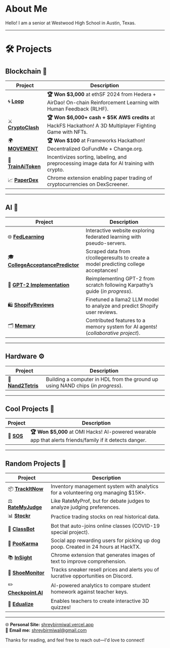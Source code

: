 # About Me  
Hello! I am a senior at Westwood High School in Austin, Texas.  

---

# 🛠️ Projects  

## **Blockchain** 🔗  
| Project  | Description                                                                  |
|-----------|------------------------------------------------------------------------------|
| 🌀 [**Loop**](https://github.com/shreybirmiwal/L00P-ethSF2024) | **🏆 Won $3,000** at ethSF 2024 from Hedera + AirDao! On-chain Reinforcement Learning with Human Feedback (RLHF).   |
| ⚔️ [**CryptoClash**](https://github.com/shreybirmiwal/CryptoClash-HackFS2024) | **🏆 Won $6,000+ cash + $5K AWS credits** at HackFS Hackathon! A 3D Multiplayer Fighting Game with NFTs.   |
| 🌍 [**MOVEMENT**](https://github.com/shreybirmiwal/movement) | **🏆 Won $100** at Frameworks Hackathon! Decentralized GoFundMe + Change.org.   |
| 🤖 [**TrainAiToken**](https://github.com/shreybirmiwal/trainAI) | Incentivizes sorting, labeling, and preprocessing image data for AI training with crypto. |
| 📈 [**PaperDex**](https://github.com/shreybirmiwal/PaperDex) | Chrome extension enabling paper trading of cryptocurrencies on DexScreener. |

---

## **AI** 🤖  
| Project  | Description                                                                       |
|------------|-----------------------------------------------------------------------------------|
| 🌐 [**FedLearning**](https://github.com/shreybirmiwal/fedlearning) | Interactive website exploring federated learning with pseudo-servers.               |
| 🎓 [**CollegeAcceptancePredictor**](https://github.com/shreybirmiwal/college-predictor) | Scraped data from r/collegeresults to create a model predicting college acceptances! |
| 🧠 [**GPT-2 Implementation**](https://github.com/shreybirmiwal/ml-research) | Reimplementing GPT-2 from scratch following Karpathy’s guide (*in progress*).        |
| 🛍️ [**ShopifyReviews**](https://github.com/shreybirmiwal/finetuned-llama2-user_reviews) | Finetuned a llama2 LLM model to analyze and predict Shopify user reviews.           |
| 🗂️ [**Memary**](https://github.com/kingjulio8238/Memary/pull/26) | Contributed features to a memory system for AI agents! (*collaborative project*).    |

---

## **Hardware** ⚙️  
| Project  | Description                                                                      |
|------------|-----------------------------------------------------------------------------------|
| 🔌 [**Nand2Tetris**](https://github.com/shreybirmiwal/nand2tetris) | Building a computer in HDL from the ground up using NAND chips (*in progress*).      |

---

## **Cool Projects** 🧠  
| Project  | Description                                                                       |
|-----------|------------------------------------------------------------------------------------|
| 🚨 [**SOS**](https://github.com/shreybirmiwal/sos) | **🏆 Won $5,000** at OMI Hacks! AI-powered wearable app that alerts friends/family if it detects danger. |

---

## **Random Projects** 🎲  
| Project  | Description                                                                       |
|------------|-----------------------------------------------------------------------------------|
| 📦 [**TrackItNow**](https://github.com/shreybirmiwal/trackitnow) | Inventory management system with analytics for a volunteering org managing $15K+.     |
| ⚖️ [**RateMyJudge**](https://github.com/shreybirmiwal/ratemyjudge) | Like RateMyProf, but for debate judges to analyze judging preferences.                |
| 📊 [**Stockr**](https://github.com/shreybirmiwal/stockr-game) | Practice trading stocks on real historical data.                                      |
| 🎥 [**ClassBot**](https://github.com/shreybirmiwal/ClassBot) | Bot that auto-joins online classes (COVID-19 special project).                        |
| 💩 [**PooKarma**](https://github.com/shreybirmiwal/PooKarma-HackTheFutureHackathon2023) | Social app rewarding users for picking up dog poop. Created in 24 hours at HackTX.   |
| 📚 [**InSight**](https://github.com/shreybirmiwal/inSight-Chrome-Extension) | Chrome extension that generates images of text to improve comprehension.             |
| 👟 [**ShoeMonitor**](https://github.com/shreybirmiwal/ShoeMonitor) | Tracks sneaker resell prices and alerts you of lucrative opportunities on Discord.    |
| ✏️ [**Checkpoint.AI**](https://github.com/shreybirmiwal/checkpoint.ai) | AI-powered analytics to compare student homework against teacher keys.               |
| 🏫 [**Edualize**](https://github.com/shreybirmiwal/Edualize) | Enables teachers to create interactive 3D quizzes!                                   |

---

🌐 **Personal Site:** [shreybirmiwal.vercel.app](https://shreybirmiwal.vercel.app)  
📧 **Email me:** shreybirmiwal@gmail.com  

Thanks for reading, and feel free to reach out—I'd love to connect!  
